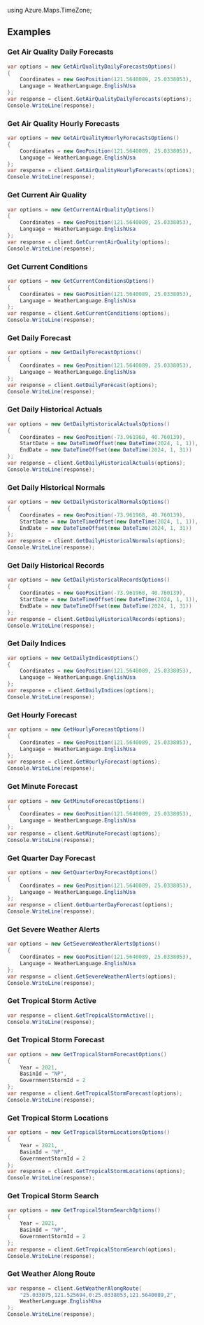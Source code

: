 using Azure.Maps.TimeZone;


## Examples


### Get Air Quality Daily Forecasts

```C# Snippet:GetAirQualityDailyForecasts
var options = new GetAirQualityDailyForecastsOptions()
{
    Coordinates = new GeoPosition(121.5640089, 25.0338053),
    Language = WeatherLanguage.EnglishUsa
};
var response = client.GetAirQualityDailyForecasts(options);
Console.WriteLine(response);
```
### Get Air Quality Hourly Forecasts

```C# Snippet:GetAirQualityHourlyForecasts
var options = new GetAirQualityHourlyForecastsOptions()
{
    Coordinates = new GeoPosition(121.5640089, 25.0338053),
    Language = WeatherLanguage.EnglishUsa
};
var response = client.GetAirQualityHourlyForecasts(options);
Console.WriteLine(response);
```
### Get Current Air Quality

```C# Snippet:GetCurrentAirQuality
var options = new GetCurrentAirQualityOptions()
{
    Coordinates = new GeoPosition(121.5640089, 25.0338053),
    Language = WeatherLanguage.EnglishUsa
};
var response = client.GetCurrentAirQuality(options);
Console.WriteLine(response);
```
### Get Current Conditions

```C# Snippet:GetCurrentConditions
var options = new GetCurrentConditionsOptions()
{
    Coordinates = new GeoPosition(121.5640089, 25.0338053),
    Language = WeatherLanguage.EnglishUsa
};
var response = client.GetCurrentConditions(options);
Console.WriteLine(response);
```
### Get Daily Forecast

```C# Snippet:GetDailyForecast
var options = new GetDailyForecastOptions()
{
    Coordinates = new GeoPosition(121.5640089, 25.0338053),
    Language = WeatherLanguage.EnglishUsa
};
var response = client.GetDailyForecast(options);
Console.WriteLine(response);
```
### Get Daily Historical Actuals

```C# Snippet:GetDailyHistoricalActuals
var options = new GetDailyHistoricalActualsOptions()
{
    Coordinates = new GeoPosition(-73.961968, 40.760139),
    StartDate = new DateTimeOffset(new DateTime(2024, 1, 1)),
    EndDate = new DateTimeOffset(new DateTime(2024, 1, 31))
};
var response = client.GetDailyHistoricalActuals(options);
Console.WriteLine(response);
```
### Get Daily Historical Normals

```C# Snippet:GetDailyHistoricalNormals
var options = new GetDailyHistoricalNormalsOptions()
{
    Coordinates = new GeoPosition(-73.961968, 40.760139),
    StartDate = new DateTimeOffset(new DateTime(2024, 1, 1)),
    EndDate = new DateTimeOffset(new DateTime(2024, 1, 31))
};
var response = client.GetDailyHistoricalNormals(options);
Console.WriteLine(response);
```
### Get Daily Historical Records

```C# Snippet:GetDailyHistoricalRecords
var options = new GetDailyHistoricalRecordsOptions()
{
    Coordinates = new GeoPosition(-73.961968, 40.760139),
    StartDate = new DateTimeOffset(new DateTime(2024, 1, 1)),
    EndDate = new DateTimeOffset(new DateTime(2024, 1, 31))
};
var response = client.GetDailyHistoricalRecords(options);
Console.WriteLine(response);
```
### Get Daily Indices

```C# Snippet:GetDailyIndices
var options = new GetDailyIndicesOptions()
{
    Coordinates = new GeoPosition(121.5640089, 25.0338053),
    Language = WeatherLanguage.EnglishUsa
};
var response = client.GetDailyIndices(options);
Console.WriteLine(response);
```
### Get Hourly Forecast

```C# Snippet:GetHourlyForecast
var options = new GetHourlyForecastOptions()
{
    Coordinates = new GeoPosition(121.5640089, 25.0338053),
    Language = WeatherLanguage.EnglishUsa
};
var response = client.GetHourlyForecast(options);
Console.WriteLine(response);
```
### Get Minute Forecast

```C# Snippet:GetMinuteForecast
var options = new GetMinuteForecastOptions()
{
    Coordinates = new GeoPosition(121.5640089, 25.0338053),
    Language = WeatherLanguage.EnglishUsa
};
var response = client.GetMinuteForecast(options);
Console.WriteLine(response);
```
### Get Quarter Day Forecast

```C# Snippet:GetQuarterDayForecast
var options = new GetQuarterDayForecastOptions()
{
    Coordinates = new GeoPosition(121.5640089, 25.0338053),
    Language = WeatherLanguage.EnglishUsa
};
var response = client.GetQuarterDayForecast(options);
Console.WriteLine(response);
```
### Get Severe Weather Alerts

```C# Snippet:GetSevereWeatherAlerts
var options = new GetSevereWeatherAlertsOptions()
{
    Coordinates = new GeoPosition(121.5640089, 25.0338053),
    Language = WeatherLanguage.EnglishUsa
};
var response = client.GetSevereWeatherAlerts(options);
Console.WriteLine(response);
```
### Get Tropical Storm Active

```C# Snippet:GetTropicalStormActive
var response = client.GetTropicalStormActive();
Console.WriteLine(response);
```
### Get Tropical Storm Forecast

```C# Snippet:GetTropicalStormForecast
var options = new GetTropicalStormForecastOptions()
{
    Year = 2021,
    BasinId = "NP",
    GovernmentStormId = 2
};
var response = client.GetTropicalStormForecast(options);
Console.WriteLine(response);
```
### Get Tropical Storm Locations

```C# Snippet:GetTropicalStormLocations
var options = new GetTropicalStormLocationsOptions()
{
    Year = 2021,
    BasinId = "NP",
    GovernmentStormId = 2
};
var response = client.GetTropicalStormLocations(options);
Console.WriteLine(response);
```
### Get Tropical Storm Search

```C# Snippet:GetTropicalStormSearch
var options = new GetTropicalStormSearchOptions()
{
    Year = 2021,
    BasinId = "NP",
    GovernmentStormId = 2
};
var response = client.GetTropicalStormSearch(options);
Console.WriteLine(response);
```
### Get Weather Along Route

```C# Snippet:GetWeatherAlongRoute
var response = client.GetWeatherAlongRoute(
    "25.033075,121.525694,0:25.0338053,121.5640089,2",
    WeatherLanguage.EnglishUsa
);
Console.WriteLine(response);
```
